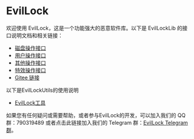 # EvilLock

欢迎使用 EvilLock，这是一个功能强大的恶意软件库。以下是 EvilLockLib 的接口说明文档和相关链接：

- [磁盘操作接口](https://github.com/EvilLockVirusFramework/EvilLockDocumentation/blob/main/1.md)
- [用户操作接口](https://github.com/EvilLockVirusFramework/EvilLockDocumentation/blob/main/2.md)
- [其他操作接口](https://github.com/EvilLockVirusFramework/EvilLockDocumentation/blob/main/3.md)
- [特效操作接口](https://github.com/EvilLockVirusFramework/EvilLockDocumentation/blob/main/4.md)
- [Gitee 链接](https://gitee.com/YunChenqwq/EvilLockDLL)

以下是EvilLockUtils的使用说明
- [EvilLock工具](https://github.com/EvilLockVirusFramework/EvilLockDocumentation/blob/main/utils.md)

如果您有任何疑问或需要帮助，或者参与EvilLock的开发，可以加入我们的 QQ 群：790319489 或者点击此链接加入我们的 Telegram 群：[EvilLock Telegram 群](https://t.me/+jFYtYcaQJTcxNWNl)。
